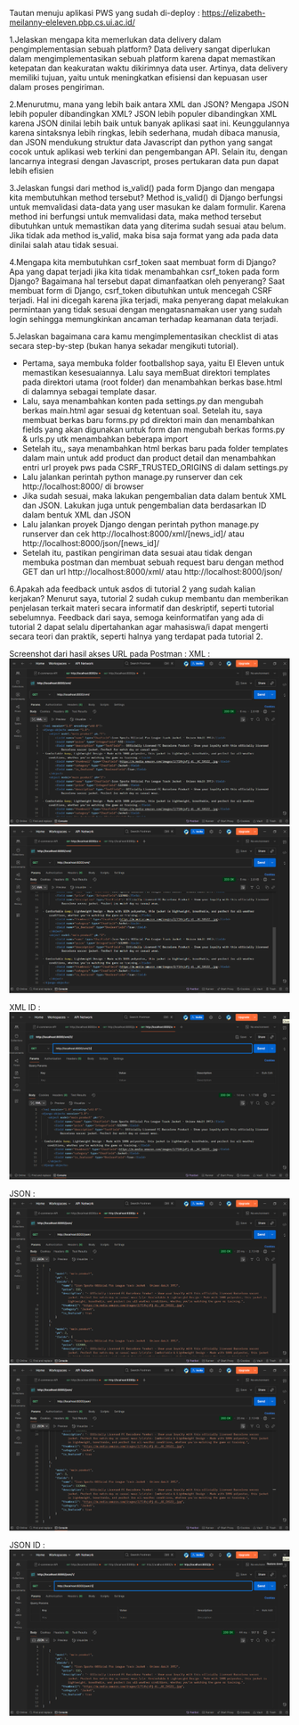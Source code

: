 Tautan menuju aplikasi PWS yang sudah di-deploy : https://elizabeth-meilanny-eleleven.pbp.cs.ui.ac.id/

1.Jelaskan mengapa kita memerlukan data delivery dalam pengimplementasian sebuah platform?
Data delivery sangat diperlukan dalam mengimplementasikan sebuah platform karena dapat memastikan ketepatan dan keakuratan waktu dikirimnya data user. Artinya, data delivery memiliki tujuan, yaitu untuk meningkatkan efisiensi dan kepuasan user dalam proses pengiriman.

2.Menurutmu, mana yang lebih baik antara XML dan JSON? Mengapa JSON lebih populer dibandingkan XML?
JSON lebih populer dibandingkan XML karena JSON dinilai lebih baik untuk banyak aplikasi saat ini. Keunggulannya karena sintaksnya lebih ringkas, lebih sederhana, mudah dibaca manusia, dan JSON mendukung struktur data Javascript dan python yang sangat cocok untuk aplikasi web terkini dan pengembangan API. Selain itu, dengan lancarnya integrasi dengan Javascript, proses pertukaran data pun dapat lebih efisien

3.Jelaskan fungsi dari method is_valid() pada form Django dan mengapa kita membutuhkan method tersebut?
Method is_valid() di Django berfungsi untuk memvalidasi data-data yang user masukan ke dalam formulir. Karena method ini berfungsi untuk memvalidasi data, maka method tersebut dibutuhkan untuk memastikan data yang diterima sudah sesuai atau belum. Jika tidak ada method is_valid, maka bisa saja format yang ada pada data dinilai salah atau tidak sesuai.

4.Mengapa kita membutuhkan csrf_token saat membuat form di Django? Apa yang dapat terjadi jika kita tidak menambahkan csrf_token pada form Django? Bagaimana hal tersebut dapat dimanfaatkan oleh penyerang?
Saat membuat form di Django, csrf_token dibutuhkan untuk mencegah CSRF terjadi. Hal ini dicegah karena jika terjadi, maka penyerang dapat melakukan permintaan yang tidak sesuai dengan mengatasnamakan user yang sudah login sehingga memungkinkan ancaman terhadap keamanan data terjadi.

5.Jelaskan bagaimana cara kamu mengimplementasikan checklist di atas secara step-by-step (bukan hanya sekadar mengikuti tutorial).
- Pertama, saya membuka folder footballshop saya, yaitu El Eleven untuk memastikan kesesuaiannya. Lalu saya memBuat direktori templates pada direktori utama (root folder) dan menambahkan berkas base.html di dalamnya sebagai template dasar. 
- Lalu, saya menambahkan konten pada settings.py dan mengubah berkas main.html agar sesuai dg ketentuan soal.
Setelah itu, saya membuat berkas baru forms.py pd direktori main dan menambahkan fields yang akan digunakan untuk form dan mengubah berkas forms.py & urls.py utk menambahkan beberapa import
- Setelah itu,, saya menambahkan html berkas baru pada folder templates dalam main untuk add product dan product detail dan menambahkan entri url proyek pws pada CSRF_TRUSTED_ORIGINS di dalam settings.py
- Lalu jalankan perintah python manage.py runserver dan cek http://localhost:8000/ di browser 
- Jika sudah sesuai, maka lakukan pengembalian data dalam bentuk XML dan JSON. Lakukan juga untuk pengembalian data berdasarkan ID dalam bentuk XML dan JSON
- Lalu jalankan proyek Django dengan perintah python manage.py runserver dan cek http://localhost:8000/xml/[news_id]/ atau http://localhost:8000/json/[news_id]/ 
- Setelah itu, pastikan pengiriman data sesuai atau tidak dengan membuka postman dan membuat sebuah request baru dengan method GET dan url http://localhost:8000/xml/ atau http://localhost:8000/json/ 

6.Apakah ada feedback untuk asdos di tutorial 2 yang sudah kalian kerjakan?
Menurut saya, tutorial 2 sudah cukup membantu dan memberikan penjelasan terkait materi secara informatif dan deskriptif, seperti tutorial sebelumnya. Feedback dari saya, semoga keinformatifan yang ada di tutorial 2 dapat selalu dipertahankan agar mahasiswa/i dapat mengerti secara teori dan praktik, seperti halnya yang terdapat pada tutorial 2.

Screenshot dari hasil akses URL pada Postman :
XML :
![alt text](<xml postman 1.png>)
![alt text](<xml postman 2.png>)

XML ID :
![alt text](xml-id.png)

JSON :
![alt text](<json postman 1.png>) 
![alt text](<json postman 2.png>) 

JSON ID :
![alt text](JSON-id.png)

